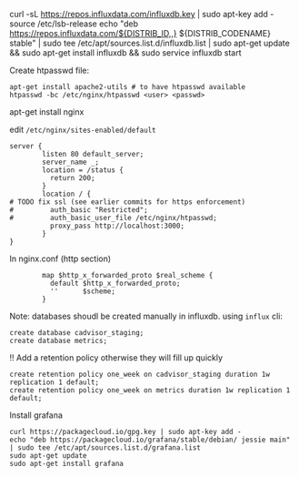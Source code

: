 curl -sL https://repos.influxdata.com/influxdb.key | sudo apt-key add -
source /etc/lsb-release
echo "deb https://repos.influxdata.com/${DISTRIB_ID,,} ${DISTRIB_CODENAME} stable" | sudo tee /etc/apt/sources.list.d/influxdb.list |
sudo apt-get update && sudo apt-get install influxdb &&
sudo service influxdb start

Create htpasswd file:
```
apt-get install apache2-utils # to have htpasswd available
htpasswd -bc /etc/nginx/htpasswd <user> <passwd>
```


apt-get install nginx

edit `/etc/nginx/sites-enabled/default`

```
server {
        listen 80 default_server;
        server_name _;
        location = /status {
          return 200;
        }
        location / {
# TODO fix ssl (see earlier commits for https enforcement)
#         auth_basic "Restricted";
#         auth_basic_user_file /etc/nginx/htpasswd;
          proxy_pass http://localhost:3000;
        }
}
```
In nginx.conf (http section)
```
        map $http_x_forwarded_proto $real_scheme {
          default $http_x_forwarded_proto;
          ''      $scheme;
        }
```

Note: databases shoudl be created manually in influxdb. using `influx` cli:
```
create database cadvisor_staging;
create database metrics;
```
!! Add a retention policy otherwise they will fill up quickly
```
create retention policy one_week on cadvisor_staging duration 1w replication 1 default;
create retention policy one_week on metrics duration 1w replication 1 default;
```

Install grafana

```
curl https://packagecloud.io/gpg.key | sudo apt-key add -
echo "deb https://packagecloud.io/grafana/stable/debian/ jessie main" | sudo tee /etc/apt/sources.list.d/grafana.list
sudo apt-get update
sudo apt-get install grafana
```
